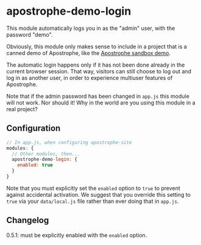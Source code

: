 # apostrophe-demo-login

This module automatically logs you in as the "admin" user, with the password "demo".

Obviously, this module only makes sense to include in a project that is a canned demo of Apostrophe, like the [Apostrophe sandbox demo](http://demo.apostrophenow.com).

The automatic login happens only if it has not been done already in the current browser session. That way, visitors can still choose to log out and log in as another user, in order to experience multiuser features of Apostrophe.

Note that if the admin password has been changed in `app.js` this module will not work. Nor should it! Why in the world are you using this module in a real project?
  
## Configuration

```javascript
// In app.js, when configuring apostrophe-site
modules: {
  // Other modules, then...
  apostrophe-demo-login: {
    enabled: true
  }
}
```

Note that you must explicitly set the `enabled` option to `true` to prevent against accidental activation. We suggest that you override this setting to `true` via your `data/local.js` file rather than ever doing that in `app.js`.

## Changelog

0.5.1: must be explicitly enabled with the `enabled` option.
